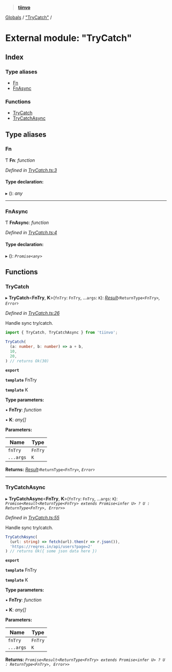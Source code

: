> **[tiinvo](../README.md)**

[Globals](../README.md) / ["TryCatch"](_trycatch_.md) /

# External module: "TryCatch"

## Index

### Type aliases

* [Fn](_trycatch_.md#fn)
* [FnAsync](_trycatch_.md#fnasync)

### Functions

* [TryCatch](_trycatch_.md#trycatch)
* [TryCatchAsync](_trycatch_.md#trycatchasync)

## Type aliases

###  Fn

Ƭ **Fn**: *function*

*Defined in [TryCatch.ts:3](https://github.com/OctoD/tiinvo/blob/36b3998/src/TryCatch.ts#L3)*

#### Type declaration:

▸ (): *any*

___

###  FnAsync

Ƭ **FnAsync**: *function*

*Defined in [TryCatch.ts:4](https://github.com/OctoD/tiinvo/blob/36b3998/src/TryCatch.ts#L4)*

#### Type declaration:

▸ (): *`Promise<any>`*

## Functions

###  TryCatch

▸ **TryCatch**<**FnTry**, **K**>(`fnTry`: `FnTry`, ...`args`: `K`): *[Result](_result_.md#result)‹*`ReturnType<FnTry>`*, *`Error`*›*

*Defined in [TryCatch.ts:26](https://github.com/OctoD/tiinvo/blob/36b3998/src/TryCatch.ts#L26)*

Handle sync try/catch.

```ts
import { TryCatch, TryCatchAsync } from 'tiinvo';

TryCatch(
  (a: number, b: number) => a + b,
  10,
  20,
) // returns Ok(30)
```

**`export`** 

**`template`** FnTry

**`template`** K

**Type parameters:**

▪ **FnTry**: *function*

▪ **K**: *any[]*

**Parameters:**

Name | Type |
------ | ------ |
`fnTry` | `FnTry` |
`...args` | `K` |

**Returns:** *[Result](_result_.md#result)‹*`ReturnType<FnTry>`*, *`Error`*›*

___

###  TryCatchAsync

▸ **TryCatchAsync**<**FnTry**, **K**>(`fnTry`: `FnTry`, ...`args`: `K`): *`Promise<Result<ReturnType<FnTry> extends Promise<infer U> ? U : ReturnType<FnTry>, Error>>`*

*Defined in [TryCatch.ts:55](https://github.com/OctoD/tiinvo/blob/36b3998/src/TryCatch.ts#L55)*

Handle sync try/catch.

```ts
TryCatchAsync(
  (url: string) => fetch(url).then(r => r.json()),
  'https://reqres.in/api/users?page=2'
) // returns Ok({ some json data here })

```

**`export`** 

**`template`** FnTry

**`template`** K

**Type parameters:**

▪ **FnTry**: *function*

▪ **K**: *any[]*

**Parameters:**

Name | Type |
------ | ------ |
`fnTry` | `FnTry` |
`...args` | `K` |

**Returns:** *`Promise<Result<ReturnType<FnTry> extends Promise<infer U> ? U : ReturnType<FnTry>, Error>>`*